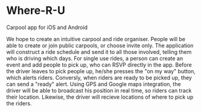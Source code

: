 Where-R-U
=========

Carpool app for iOS and Android

We hope to create an intuitive carpool and ride organiser.  People will be able to create or join public carpools, or choose invite only.  The application will construct a ride schedule and send it to all those involved, telling them who is driving which days.  For single use rides, a person can create an event and add people to pick up, who can RSVP directly in the app.
Before the driver leaves to pick people up, he/she presses the "on my way" button, which alerts riders.  Conversly, when riders are ready to be picked up, they can send a "ready" alert.
Using GPS and Google maps integration, the driver will be able to broadcast his position in real time, so riders can track their location.  Likewise, the driver will recieve locations of where to pick up the riders.
